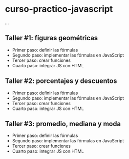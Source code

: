# curso-practico-javascript

...

## Taller #1: figuras geométricas

- Primer paso: definir las fórmulas
- Segundo paso:  implementar las fórmulas en JavaScript
- Tercer paso: crear funciones
- Cuarto paso: integrar JS con HTML

## Taller #2: porcentajes y descuentos

- Primer paso: definir las fórmulas
- Segundo paso:  implementar las fórmulas en JavaScript
- Tercer paso: crear funciones
- Cuarto paso: integrar JS con HTML

## Taller #3: promedio, mediana y moda

- Primer paso: definir las fórmulas
- Segundo paso:  implementar las fórmulas en JavaScript
- Tercer paso: crear funciones
- Cuarto paso: integrar JS con HTML